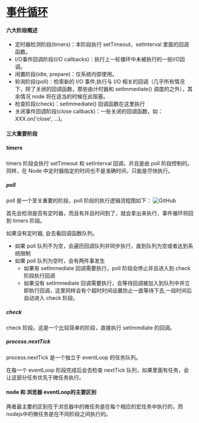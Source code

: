# [事件循环](https://juejin.cn/post/7002106372200333319)

#### 六大阶段概述

- 定时器检测阶段(timers)：本阶段执行 setTimeout、setInterval 里面的回调函数。
- I/O事件回调阶段(I/O callbacks)：执行上一轮循环中未被执行的一些I/O回调。
- 闲置阶段(idle, prepare)：仅系统内部使用。
- 轮询阶段(poll)：检索新的 I/O 事件;执行与 I/O 相关的回调（几乎所有情况下，除了关闭的回调函数，那些由计时器和 setImmediate() 调度的之外），其余情况 node 将在适当的时候在此阻塞。
- 检查阶段(check)：setImmediate() 回调函数在这里执行
- 关闭事件回调阶段(close callback)：一些关闭的回调函数，如：XXX.on('close', ...)。

#### 三大重要阶段

##### timers

timers 阶段会执行 setTimeout 和 setInterval 回调，并且是由 poll 阶段控制的。 同样，在 Node 中定时器指定的时间也不是准确时间，只能是尽快执行。

##### poll

poll 是一个至关重要的阶段，poll 阶段的执行逻辑流程图如下： ![GitHub](https://p1-jj.byteimg.com/tos-cn-i-t2oaga2asx/gold-user-assets/2020/3/2/1709951e65ffe00e~tplv-t2oaga2asx-watermark.awebp)

首先会检测是否有定时器，而且有并且时间到了，就会拿出来执行，事件循环将回到 timers 阶段。

如果没有定时器, 会去看回调函数队列。

- 如果 poll 队列不为空，会遍历回调队列并同步执行，直到队列为空或者达到系统限制
- 如果 poll 队列为空时，会有两件事发生
  - 如果有 setImmediate 回调需要执行，poll 阶段会停止并且进入到 check 阶段执行回调
  - 如果没有 setImmediate 回调需要执行，会等待回调被加入到队列中并立即执行回调，这里同样会有个超时时间设置防止一直等待下去,一段时间后自动进入 check 阶段。

##### check

check 阶段。这是一个比较简单的阶段，直接执行 setImmdiate 的回调。

##### process.nextTick

process.nextTick 是一个独立于 eventLoop 的任务队列。

在每一个 eventLoop 阶段完成后会去检查 nextTick 队列，如果里面有任务，会让这部分任务优先于微任务执行。

#### node 和 浏览器 eventLoop的主要区别

两者最主要的区别在于浏览器中的微任务是在每个相应的宏任务中执行的，而nodejs中的微任务是在不同阶段之间执行的。







































